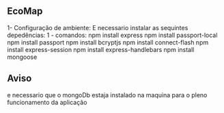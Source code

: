 ## EcoMap

1- Configuração de ambiente:
   E necessario instalar as sequintes depedências:
   1 - comandos:
      npm install express
      npm install passport-local
      npm install passport
      npm install bcryptjs
      npm install connect-flash
      npm install express-session
      npm install express-handlebars
      npm install mongoose

## Aviso
e necessario que o mongoDb estaja instalado na maquina para o pleno funcionamento da aplicação